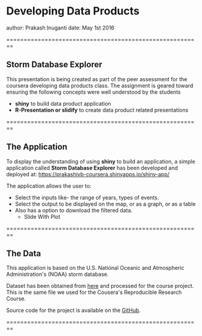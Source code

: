 Developing Data Products
========================================================
author: Prakash Inuganti
date: May 1st 2016 


========================================================
<h2>Storm Database Explorer</h2>

This presentation is being created as part of the peer assessment for the coursera developing data products class. The assignment is geared toward ensuring the following concepts were well understood by the students

- <b>shiny</b> to build data product application
- <b>R-Presentation or slidify</b> to create data product related presentations


========================================================
<h2>The Application</h2>

To display the understanding of using <b>shiny</b> to build an application, a simple application called <b>Storm Database Explorer</b> has been developed and deployed at: https://prakashivb-coursera.shinyapps.io/shiny-app/

The application allows the user to:

- Select the inputs like- the range of years, types of events.
- Select the output to be displayed on the map, or as a graph, or as a table
- Also has a option to download the filtered data.
  - Slide With Plot
  
========================================================
<h2>The Data</h2>

This application is based on the U.S. National Oceanic and Atmospheric Administration's (NOAA) storm database.

Dataset has been obtained from <a href = "https://d396qusza40orc.cloudfront.net/repdata%2Fdata%2FStormData.csv.bz2">here</a> and processed for the course project. This is the same file we used for the Cousera's Reproducible Research Course.

Source code for the project is available on the <a href="https://github.com/prakashivb/DevelopingDataProducts">GitHub</a>.

========================================================
